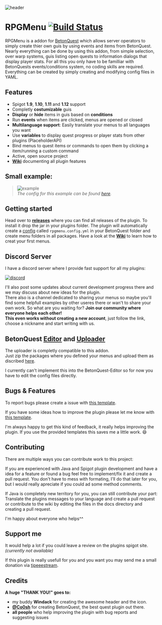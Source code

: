 ![header](https://raw.githubusercontent.com/joblo2213/RPGMenu/master/header.png)
# RPGMenu [![Build Status](https://travis-ci.org/joblo2213/RPGMenu.svg?branch=master)](https://travis-ci.org/joblo2213/RPGMenu)

RPGMenu is a addon for [BetonQuest](https://github.com/Co0sh/BetonQuest) which allows server operators to simply create thier own guis
by using events and items from BetonQuest.  
Nearly everything can be done by using this addon, from simple selection, over warp systems, guis listing open quests to information dialogs that display player stats.
For all this you only have to be familliar with BetonQuests events/conditions system, no coding skills are required.
Everything can be created by simply creating and modifying config files in YAML.

## Features 
* Spigot **1.9**, **1.10**, **1.11** and **1.12** support
* Completly **costumizable** guis
* **Display** or **hide** items in guis based on **conditions**
* Run **events** when items are clicked, menus are opened or closed 
* **Multilanguage support**: Easily translate your menus to all languages you want
* Use **variables** to display quest progress or player stats from other plugins (PlaceholderAPI) 
* Bind menus to quest items or commands to open them by clicking a item/running a custom command
* Active, open source project 
* [**Wiki**](https://github.com/joblo2213/RPGMenu/wiki) documenting all plugin features

## Small example:
> ![example](https://camo.githubusercontent.com/4f15b2b4ec801f0cd9f7e6e314b72f1b198d5468/68747470733a2f2f63646e2e646973636f72646170702e636f6d2f6174746163686d656e74732f3432303938353432393834303632353637362f3432343932373739313934383233343737322f67697068792e676966)  
> *The config for this example can be found [here](https://github.com/joblo2213/RPGMenu/wiki/Menu#example-menu).*

## Getting started 
Head over to **[releases](https://github.com/joblo2213/RPGMenu/releases)** where you can find all releases of the plugin.
To install it drop the jar in your plugins folder. 
The plugin will automatically create a [config](https://github.com/joblo2213/RPGMenu/wiki/Config#plugin-configuration) called `rpgmenu.config.yml` in your BetonQuest folder and create menu folders in all packages.
Have a look at the [**Wiki**](https://github.com/joblo2213/RPGMenu/wiki) to learn how to creat your first menus.

## Discord Server
I have a discord server where I provide fast support for all my plugins:

[![discord](https://discordapp.com/api/guilds/401874838504865792/widget.png?style=banner2)](https://discord.gg/yfCDhMb)  

I'll also post some updates about current development progress there and we may discuss about new ideas for the plugin.  
There also is a channel dedicated to sharing your menus so maybe you'll find some helpfull examples by other useres there or wan't to share your own work.
So what are you waiting for? **Join our community where everyone helps each other!**  
**This even works without creating a new account**, just follow the link, choose a nickname and start writing with us.

## BetonQuest [Editor](https://github.com/Co0sh/BetonQuest-Editor) and [Uploader](https://github.com/Co0sh/BetonQuestUploader)
The uploader is completly compatible to this addon.  
Just zip the packages where you defined your menus and upload them as discribed [here](https://github.com/Co0sh/BetonQuestUploader#as-betonquest-editor-export-tool). 

I currently can't implement this into the BetonQuest-Editor so for now you have to edit the config files directly.

## Bugs & Features
To report bugs please create a issue with [this template](https://github.com/joblo2213/RPGMenu/issues/new?template=bug_template.md&labels=Bug).

If you have some ideas how to improve the plugin please let me know with [this template](https://github.com/joblo2213/RPGMenu/issues/new?template=feature_request.md&labels=Feature).

I'm always happy to get this kind of feedback, it really helps improving the plugin.
If you use the provided templates this saves me a little work. 😄

## Contributing 
There are multiple ways you can contribute work to this project:

If you are experienced with Java and Spigot plugin development and have a idea for a feature or found a bug feel free to implement/fix it and create a pull request.
You don't have to mess with formating, I'll do that later for you, but I would really apreciate if you could ad some method comments.

If Java is completely new territory for you, you can still contribute your part:
Translate the plugins messages to your language and create a pull request or contribute to the wiki by editing the files in the docs directory and creating a pull request.

I'm happy about everyone who helps^^

## Support me
It would help a lot if you could leave a review on the plugins spigot site. *(currently not available)*

If this plugin is really usefull for you and you want you may send me a small donation via [tipeeestream](https://www.tipeeestream.com/ung3froren/donation).

## Credits
**A huge "THANK YOU!" goes to:** 
*  my buddy **Windack** for creating the awesome header and the icon.
*  [**@Co0sh**](https://github.com/Co0sh) for creating BetonQuest, the best quest plugin out there.
*  **all people** who help improving the plugin with bug reports and suggesting issues
